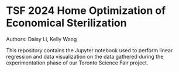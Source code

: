 # TSF 2024 Home Optimization of Economical Sterilization

Authors: Daisy Li, Kelly Wang

This repository contains the Jupyter notebook used to perform linear regression and data visualization on the data gathered during the experimentation phase of our Toronto Science Fair project.
